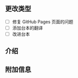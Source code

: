 ## 更改类型
<!-- 请选中所需项目的复选框并将其从“[ ]”更改为“[x]”，然后删除不相关的选项。 -->
- [ ] 修复 GitHub Pages 页面的问题
- [ ] 添加台本的翻译
- [ ] 改进台本

## 介绍
<!--
请包含变更摘要和已修复的问题。
另请包含相关动机和背景信息。
-->

## 附加信息
<!-- 如：修复 #(issue) -->
